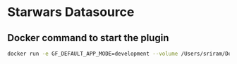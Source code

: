 # Starwars Datasource

## Docker command to start the plugin

```sh
docker run -e GF_DEFAULT_APP_MODE=development --volume /Users/sriram/Documents/brendon-demo:/var/lib/grafana/plugins/brendon-datasource -p  3000:3000 grafana/grafana-enterprise:8.4.5
```
